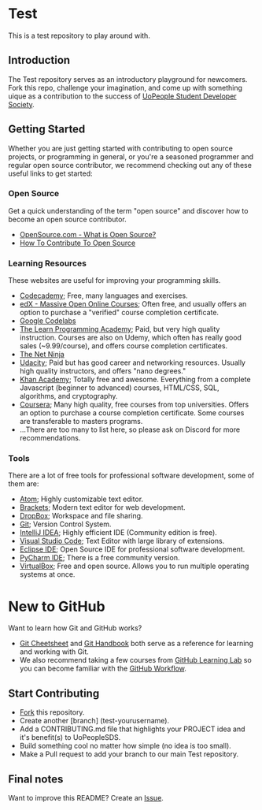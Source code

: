# Test
This is a test repository to play around with.

## Introduction
The Test repository serves as an introductory playground for newcomers. Fork this repo, challenge your imagination, and come up with something uique as a contribution to the success of [UoPeople Student Developer Society](https://github.com/UoPeopleSDS).

## Getting Started
Whether you are just getting started with contributing to open source projects, or programming in general, or you're a seasoned programmer and regular open source contributor, we recommend checking out any of these useful links to get started:

### Open Source
Get a quick understanding of the term "open source" and discover how to become an open source contributor.
* [OpenSource.com - What is Open Source?](https://opensource.com/resources/what-open-source)
* [How To Contribute To Open Source](https://opensource.guide/how-to-contribute/)

### Learning Resources
These websites are useful for improving your programming skills. 
* [Codecademy](https://www.codecademy.com/); Free, many languages and exercises.
* [edX - Massive Open Online Courses](https://edx.org/); Often free, and usually offers an option to purchase a "verified" course completion certificate.
* [Google Codelabs](https://codelabs.developers.google.com/)
* [The Learn Programming Academy](https://learnprogramming.academy/); Paid, but very high quality instruction. Courses are also on Udemy, which often has really good sales (~9.99/course), and offers course completion certificates.
* [The Net Ninja](https://www.thenetninja.co.uk/)
* [Udacity](https://udacity.com/); Paid but has good career and networking resources. Usually high quality instructors, and offers "nano degrees."
* [Khan Academy](https://www.khanacademy.org/computing); Totally free and awesome. Everything from a complete Javascript (beginner to advanced) courses, HTML/CSS, SQL, algorithms, and cryptography.
* [Coursera](https://www.coursera.org/); Many high quality, free courses from top universities. Offers an option to purchase a course completion certificate. Some courses are transferable to masters programs. 
* ...There are too many to list here, so please ask on Discord for more recommendations.

### Tools
There are a lot of free tools for professional software development, some of them are:
* [Atom](https://atom.io); Highly customizable text editor.
* [Brackets](http://brackets.io/); Modern text editor for web development.
* [DropBox](https://www.dropbox.com/); Workspace and file sharing.
* [Git](https://git-scm.com/); Version Control System.
* [IntelliJ IDEA](https://www.jetbrains.com/idea/); Highly efficient IDE (Community edition is free).
* [Visual Studio Code](https://code.visualstudio.com/); Text Editor with large library of extensions.
* [Eclipse IDE](https://www.eclipse.org/downloads/); Open Source IDE for professional software development.
* [PyCharm IDE](https://www.jetbrains.com/pycharm/); There is a free community version. 
* [VirtualBox](https://www.virtualbox.org/wiki/Downloads); Free and open source. Allows you to run multiple operating systems at once.

# New to GitHub
Want to learn how Git and GitHub works?
* [Git Cheetsheet](https://services.github.com/on-demand/downloads/github-git-cheat-sheet.pdf) and [Git Handbook](https://guides.github.com/introduction/git-handbook/) both serve as a reference for learning and working with Git.
* We also recommend taking a few courses from [GitHub Learning Lab](https://lab.github.com/) so you can become familiar with the [GitHub Workflow](https://guides.github.com/introduction/flow/).

## Start Contributing
* [Fork](https://guides.github.com/activities/forking/) this repository.
* Create another [branch] (test-yourusername).
* Add a CONTRIBUTING.md file that highlights your PROJECT idea and it's benefit(s) to UoPeopleSDS.
* Build something cool no matter how simple (no idea is too small).
* Make a Pull request to add your branch to our main Test repository.

## Final notes
Want to improve this README? Create an [Issue](https://guides.github.com/features/issues/).
